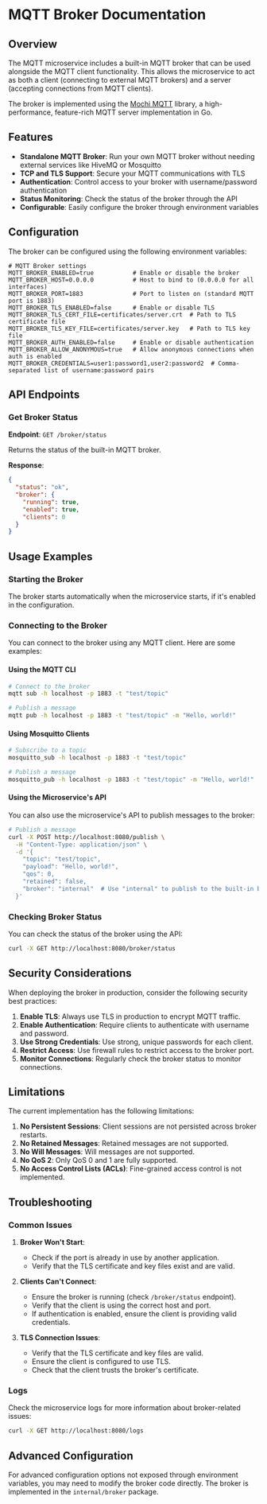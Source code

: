 ﻿# MQTT Broker Documentation

## Overview

The MQTT microservice includes a built-in MQTT broker that can be used alongside the MQTT client functionality. This allows the microservice to act as both a client (connecting to external MQTT brokers) and a server (accepting connections from MQTT clients).

The broker is implemented using the [Mochi MQTT](https://github.com/mochi-mqtt/server) library, a high-performance, feature-rich MQTT server implementation in Go.

## Features

- **Standalone MQTT Broker**: Run your own MQTT broker without needing external services like HiveMQ or Mosquitto
- **TCP and TLS Support**: Secure your MQTT communications with TLS
- **Authentication**: Control access to your broker with username/password authentication
- **Status Monitoring**: Check the status of the broker through the API
- **Configurable**: Easily configure the broker through environment variables

## Configuration

The broker can be configured using the following environment variables:

```
# MQTT Broker settings
MQTT_BROKER_ENABLED=true           # Enable or disable the broker
MQTT_BROKER_HOST=0.0.0.0           # Host to bind to (0.0.0.0 for all interfaces)
MQTT_BROKER_PORT=1883              # Port to listen on (standard MQTT port is 1883)
MQTT_BROKER_TLS_ENABLED=false      # Enable or disable TLS
MQTT_BROKER_TLS_CERT_FILE=certificates/server.crt  # Path to TLS certificate file
MQTT_BROKER_TLS_KEY_FILE=certificates/server.key   # Path to TLS key file
MQTT_BROKER_AUTH_ENABLED=false     # Enable or disable authentication
MQTT_BROKER_ALLOW_ANONYMOUS=true   # Allow anonymous connections when auth is enabled
MQTT_BROKER_CREDENTIALS=user1:password1,user2:password2  # Comma-separated list of username:password pairs
```

## API Endpoints

### Get Broker Status

**Endpoint**: `GET /broker/status`

Returns the status of the built-in MQTT broker.

**Response**:
```json
{
  "status": "ok",
  "broker": {
    "running": true,
    "enabled": true,
    "clients": 0
  }
}
```

## Usage Examples

### Starting the Broker

The broker starts automatically when the microservice starts, if it's enabled in the configuration.

### Connecting to the Broker

You can connect to the broker using any MQTT client. Here are some examples:

#### Using the MQTT CLI

```bash
# Connect to the broker
mqtt sub -h localhost -p 1883 -t "test/topic"

# Publish a message
mqtt pub -h localhost -p 1883 -t "test/topic" -m "Hello, world!"
```

#### Using Mosquitto Clients

```bash
# Subscribe to a topic
mosquitto_sub -h localhost -p 1883 -t "test/topic"

# Publish a message
mosquitto_pub -h localhost -p 1883 -t "test/topic" -m "Hello, world!"
```

#### Using the Microservice's API

You can also use the microservice's API to publish messages to the broker:

```bash
# Publish a message
curl -X POST http://localhost:8080/publish \
  -H "Content-Type: application/json" \
  -d '{
    "topic": "test/topic",
    "payload": "Hello, world!",
    "qos": 0,
    "retained": false,
    "broker": "internal"  # Use "internal" to publish to the built-in broker
  }'
```

### Checking Broker Status

You can check the status of the broker using the API:

```bash
curl -X GET http://localhost:8080/broker/status
```

## Security Considerations

When deploying the broker in production, consider the following security best practices:

1. **Enable TLS**: Always use TLS in production to encrypt MQTT traffic.
2. **Enable Authentication**: Require clients to authenticate with username and password.
3. **Use Strong Credentials**: Use strong, unique passwords for each client.
4. **Restrict Access**: Use firewall rules to restrict access to the broker port.
5. **Monitor Connections**: Regularly check the broker status to monitor connections.

## Limitations

The current implementation has the following limitations:

1. **No Persistent Sessions**: Client sessions are not persisted across broker restarts.
2. **No Retained Messages**: Retained messages are not supported.
3. **No Will Messages**: Will messages are not supported.
4. **No QoS 2**: Only QoS 0 and 1 are fully supported.
5. **No Access Control Lists (ACLs)**: Fine-grained access control is not implemented.

## Troubleshooting

### Common Issues

1. **Broker Won't Start**:
   - Check if the port is already in use by another application.
   - Verify that the TLS certificate and key files exist and are valid.

2. **Clients Can't Connect**:
   - Ensure the broker is running (check `/broker/status` endpoint).
   - Verify that the client is using the correct host and port.
   - If authentication is enabled, ensure the client is providing valid credentials.

3. **TLS Connection Issues**:
   - Verify that the TLS certificate and key files are valid.
   - Ensure the client is configured to use TLS.
   - Check that the client trusts the broker's certificate.

### Logs

Check the microservice logs for more information about broker-related issues:

```bash
curl -X GET http://localhost:8080/logs
```

## Advanced Configuration

For advanced configuration options not exposed through environment variables, you may need to modify the broker code directly. The broker is implemented in the `internal/broker` package.